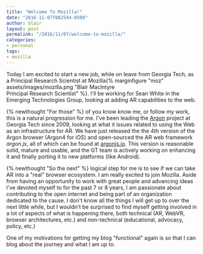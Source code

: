 ```yaml
---
title: "Welcome To Mozilla!" 
date: "2016-11-07T082544-0500" 
author: blair
layout: post
permalink: "/2016/11/07/welcome-to-mozilla/"
categories:
- personal
tags:
- mozilla
---
```

Today I am excited to start a new job, while on leave from Georgia Tech, as a Principal Research Scientist at Mozilla{% marginfigure "moz" assets/images/mozilla.png "Blair MacIntyre<br>Principal Research Scientist" %}. I'll be working for Sean White in the Emerging Technologies Group, looking at adding AR capabilities to the web. 

{% newthought "For those" %} of you know know me, or follow my work, this is a natural progression for me.  I've been leading the [Argon](http://argon.gatech.edu) project at Georgia Tech since 2009, looking at what it issues related to using the Web as an infrastructure for AR. We have just released the the 4th version of the Argon browser (Argon4 for iOS) and open-sourced the AR web framework _argon.js_, all of which can be found at [argonjs.io](http://argonjs.io).  This version is reasonable solid, mature and usable, and the GT team is actively working on enhancing it and finally porting it to new platforms (like Android).

{% newthought "So the next" %} logical step for me is to see if we can take AR into a "real" browser ecosystem. I am really excited to join Mozilla. Aside from having an opportunity to work with great people and advancing ideas I've devoted myself to for the past 7 or 8 years, I am passionate about contributing to the open internet and being part of an organization dedicated to the cause. I don't know all the things I will get up to over the next little while, but I wouldn't be surprised to find myself getting involved in a lot of aspects of what is happening there, both technical (AR, WebVR, browser architectures, etc.) and non-technical (educational, advocacy, policy, etc.)  

One of my motivations for getting my blog "functional" again is so that I can blog about the journey and what I am up to.
